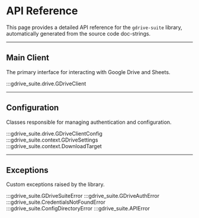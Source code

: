 # API Reference

This page provides a detailed API reference for the `gdrive-suite` library,
automatically generated from the source code doc-strings.

---

## Main Client

The primary interface for interacting with Google Drive and Sheets.

:::gdrive_suite.drive.GDriveClient

---

## Configuration

Classes responsible for managing authentication and configuration.

:::gdrive_suite.drive.GDriveClientConfig
:::gdrive_suite.context.GDriveSettings
:::gdrive_suite.context.DownloadTarget

---

## Exceptions

Custom exceptions raised by the library.

:::gdrive_suite.GDriveSuiteError
:::gdrive_suite.GDriveAuthError
:::gdrive_suite.CredentialsNotFoundError
:::gdrive_suite.ConfigDirectoryError
:::gdrive_suite.APIError
